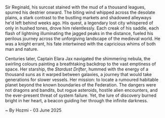 
Sir Reginald, his surcoat stained with the mud of a thousand leagues, spurred his destrier onward.  The biting wind whipped across the desolate plains, a stark contrast to the bustling markets and shadowed alleyways he'd left behind weeks ago.  His quest, a legendary lost city whispered of only in hushed tones, drove him relentlessly.  Each creak of his saddle, each flash of lightning illuminating the jagged peaks in the distance, fueled his perilous journey across the unforgiving landscape of the medieval world.  He was a knight errant, his fate intertwined with the capricious whims of both man and nature.


Centuries later, Captain Elara Jax navigated the shimmering nebula, the swirling colours painting a breathtaking backdrop to the vast emptiness of space.  Her starship, the *Stardust Drifter*, hummed with the energy of a thousand suns as it warped between galaxies, a journey that would take generations for slower vessels.  Her mission: to locate a rumoured habitable planet beyond the known boundaries of the Federation.  The dangers were not dragons and bandits, but rogue asteroids, hostile alien encounters, and the ever-present threat of system failure.  Yet, the lure of discovery burned bright in her heart, a beacon guiding her through the infinite darkness.

~ By Hozmi - 03 June 2025
